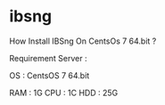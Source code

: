 # ibsng



How Install IBSng On CentsOs 7 64.bit ?

Requirement Server :

OS : CentsOS 7 64.bit

RAM : 1G
CPU : 1C
HDD : 25G
